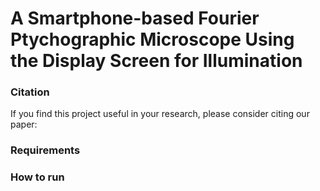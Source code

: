 # A Smartphone-based Fourier Ptychographic Microscope Using the Display Screen for Illumination


### Citation
If you find this project useful in your research, please consider citing our paper:


### Requirements



### How to run 
